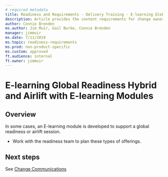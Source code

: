 ```yaml
---
# required metadata 
title: Readiness and Requirements - Delivery Training - E-learning Global Readiness Hybrid and Airlift with E-learning Modules
description: Article provides the content requirements for change owners working with the training team.
author: Connie Brenden
ms.author: Jim Muir, Gail Burke, Connie Brenden
manager: jimmuir
ms.date: 7/11/2019
ms.topic: readiness-requirements
ms.prod: non-product-specific
ms.custom: approved
ft.audience: internal
ft.owner: jimmuir
---
```


# E-learning Global Readiness Hybrid and Airlift with E-learning Modules

## Overview

In some cases, an E-learning module is developed to support a global readiness or airlift session.

- Work with the readiness team to plan these types of offerings.

## Next steps

See [Change Communications](change-communications.md)
